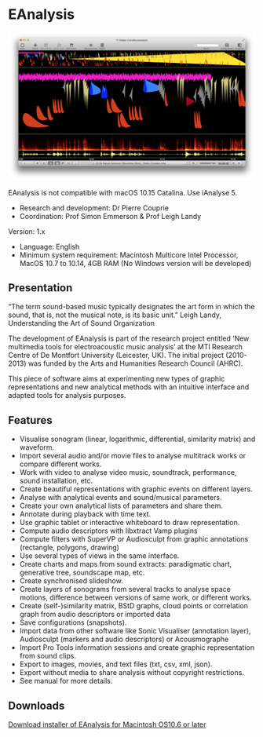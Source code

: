 # EAnalysis

![](screenshot_01.png)

EAnalysis is not compatible with macOS 10.15 Catalina. Use iAnalyse 5.

* Research and development: Dr Pierre Couprie
* Coordination: Prof Simon Emmerson & Prof Leigh Landy

Version: 1.x

* Language: English
* Minimum system requirement: Macintosh Multicore Intel Processor, MacOS 10.7 to 10.14, 4GB RAM
(No Windows version will be developed)

## Presentation

“The term sound-based music typically designates the art form in which the sound, that is, not the musical note, is its basic unit.” Leigh Landy, Understanding the Art of Sound Organization

The development of EAnalysis is part of the research project entitled ‘New multimedia tools for electroacoustic music analysis’ at the MTI Research Centre of De Montfort University (Leicester, UK). The initial project (2010-2013) was funded by the Arts and Humanities Research Council (AHRC).

This piece of software aims at experimenting new types of graphic representations and new analytical methods with an intuitive interface and adapted tools for analysis purposes.

## Features

* Visualise sonogram (linear, logarithmic, differential, similarity matrix) and waveform.
* Import several audio and/or movie files to analyse multitrack works or compare different works.
* Work with video to analyse video music, soundtrack, performance, sound installation, etc.
* Create beautiful representations with graphic events on different layers.
* Analyse with analytical events and sound/musical parameters.
* Create your own analytical lists of parameters and share them.
* Annotate during playback with time text.
* Use graphic tablet or interactive whiteboard to draw representation.
* Compute audio descriptors with libxtract Vamp plugins
* Compute filters with SuperVP or Audiosculpt from graphic annotations (rectangle, polygons, drawing)
* Use several types of views in the same interface.
* Create charts and maps from sound extracts: paradigmatic chart, generative tree, soundscape map, etc.
* Create synchronised slideshow.
* Create layers of sonograms from several tracks to analyse space motions, difference between versions of same work, or different works.
* Create (self-)similarity matrix, BStD graphs, cloud points or correlation graph from audio descriptors or imported data
* Save configurations (snapshots).
* Import data from other software like Sonic Visualiser (annotation layer), Audiosculpt (markers and audio descriptors) or Acousmographe
* Import Pro Tools information sessions and create graphic representation from sound clips.
* Export to images, movies, and text files (txt, csv, xml, json).
* Export without media to share analysis without copyright restrictions.
* See manual for more details.

## Downloads

[Download installer of EAnalysis for Macintosh OS10.6 or later](https://github.com/pierrecouprie/eanalysis/releases/tag/1.1.0)
